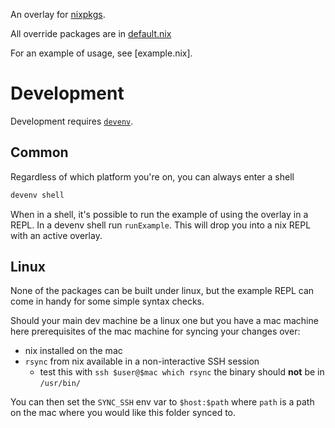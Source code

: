 An overlay for [nixpkgs].

All override packages are in [default.nix](default.nix)

For an example of usage, see [example.nix].


# Development

Development requires [`devenv`][devenv].


## Common

Regardless of which platform you're on, you can always enter a shell

```sh
devenv shell
```

When in a shell, it's possible to run the example of using the overlay in a REPL.
In a devenv shell run `runExample`.
This will drop you into a nix REPL with an active overlay.


## Linux

None of the packages can be built under linux, but the example REPL can come in handy
 for some simple syntax checks.

Should your main dev machine be a linux one but you have a mac machine here prerequisites
of the mac machine for syncing your changes over:

 - nix installed on the mac
 - `rsync` from nix available in a non-interactive SSH session
   * test this with `ssh $user@$mac which rsync`
     the binary should **not** be in `/usr/bin/`

You can then set the `SYNC_SSH` env var to `$host:$path` where `path` is a path on the mac
where you would like this folder synced to.

[devenv]: https://devenv.sh/
[nixpkgs]: https://github.com/NixOS/nixpkgs
